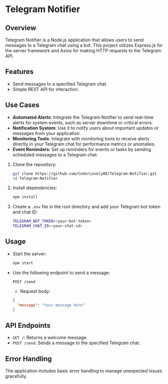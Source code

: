 # Telegram Notifier

## Overview

Telegram Notifier is a Node.js application that allows users to send messages to a Telegram chat using a bot. This project utilizes Express.js for the server framework and Axios for making HTTP requests to the Telegram API.

## Features

- Send messages to a specified Telegram chat.
- Simple REST API for interaction.

## Use Cases

- **Automated Alerts**: Integrate the Telegram Notifier to send real-time alerts for system events, such as server downtime or critical errors.
- **Notification System**: Use it to notify users about important updates or messages from your application.
- **Monitoring Tools**: Integrate with monitoring tools to receive alerts directly in your Telegram chat for performance metrics or anomalies.
- **Event Reminders**: Set up reminders for events or tasks by sending scheduled messages to a Telegram chat.

1. Clone the repository:
   ```bash
   git clone https://github.com/CoderLovely08/Telegram-Notifier.git
   cd Telegram-Notifier
   ```
2. Install dependencies:
   ```bash
   npm install
   ```
3. Create a `.env` file in the root directory and add your Telegram bot token and chat ID:
   ```bash
   TELEGRAM_BOT_TOKEN=<your-bot-token>
   TELEGRAM_CHAT_ID=<your-chat-id>
   ```

## Usage

- Start the server:
  ```bash
  npm start
  ```
- Use the following endpoint to send a message:
  ```http
  POST /send
  ```
  - Request body:
  ```json
  {
    "message": "Your message here"
  }
  ```

## API Endpoints

- `GET /`: Returns a welcome message.
- `POST /send`: Sends a message to the specified Telegram chat.

## Error Handling

The application includes basic error handling to manage unexpected issues gracefully.
